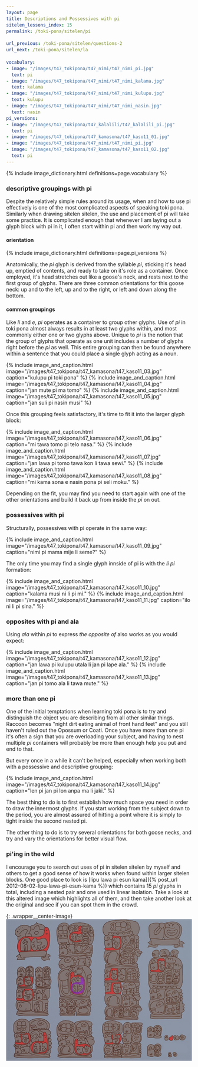 ```yaml
---
layout: page
title: Descriptions and Possessives with pi
sitelen_lessons_index: 15
permalink: /toki-pona/sitelen/pi

url_previous: /toki-pona/sitelen/questions-2
url_next: /toki-pona/sitelen/la

vocabulary:
- image: "/images/t47_tokipona/t47_nimi/t47_nimi_pi.jpg"
  text: pi
- image: "/images/t47_tokipona/t47_nimi/t47_nimi_kalama.jpg"
  text: kalama
- image: "/images/t47_tokipona/t47_nimi/t47_nimi_kulupu.jpg"
  text: kulupu
- image: "/images/t47_tokipona/t47_nimi/t47_nimi_nasin.jpg"
  text: nasin
pi_versions:
- image: "/images/t47_tokipona/t47_kalalili/t47_kalalili_pi.jpg"
  text: pi
- image: "/images/t47_tokipona/t47_kamasona/t47_kaso11_01.jpg"
- image: "/images/t47_tokipona/t47_nimi/t47_nimi_pi.jpg"
- image: "/images/t47_tokipona/t47_kamasona/t47_kaso11_02.jpg"
  text: pi
---
```


{% include image_dictionary.html definitions=page.vocabulary %}

### descriptive groupings with pi

Despite the relatively simple rules around its usage, when and how to use pi effectively is one of the most complicated aspects of speaking toki pona. Similarly when drawing sitelen sitelen, the use and placement of pi will take some practice.  It is complicated enough that whenever I am laying out a glyph block with pi in it, I often start within pi and then work my way out.

#### orientation

{% include image_dictionary.html definitions=page.pi_versions %}

Anatomically, the _pi_ glyph is derived from the syllable _pi_, sticking it's head up, emptied of contents, and ready to take on it's role as a container. Once employed, it's head stretches out like a goose's neck, and rests next to the first group of glyphs. There are three common orientations for this goose neck: up and to the left, up and to the right, or left and down along the bottom.

#### common groupings

Like _li_ and _e_, _pi_ operates as a container to group other glyphs. Use of _pi_ in toki pona almost always results in at least two glyphs within, and most commonly either one or two glyphs above. Unique to _pi_ is the notion that the group of glyphs that operate as one unit includes a number of glyphs right before the _pi_ as well. This entire grouping can then be found anywhere within a sentence that you could place a single glyph acting as a noun.

 {% include image_and_caption.html image="/images/t47_tokipona/t47_kamasona/t47_kaso11_03.jpg" caption="kulupu pi toki pona" %}
 {% include image_and_caption.html image="/images/t47_tokipona/t47_kamasona/t47_kaso11_04.jpg" caption="jan mute pi ma tomo" %}
 {% include image_and_caption.html image="/images/t47_tokipona/t47_kamasona/t47_kaso11_05.jpg" caption="jan suli pi nasin musi" %}

Once this grouping feels satisfactory, it's time to fit it into the larger glyph block:

{% include image_and_caption.html image="/images/t47_tokipona/t47_kamasona/t47_kaso11_06.jpg" caption="mi tawa tomo pi telo nasa." %}
{% include image_and_caption.html image="/images/t47_tokipona/t47_kamasona/t47_kaso11_07.jpg" caption="jan lawa pi tomo tawa kon li tawa sewi." %}
{% include image_and_caption.html image="/images/t47_tokipona/t47_kamasona/t47_kaso11_08.jpg" caption="mi kama sona e nasin pona pi seli moku." %}

Depending on the fit, you may find you need to start again with one of the other orientations and build it back up from inside the _pi_ on out.

### possessives with pi

Structurally, possessives with pi operate in the same way:

{% include image_and_caption.html image="/images/t47_tokipona/t47_kamasona/t47_kaso11_09.jpg" caption="nimi pi mama mije li seme?" %}

The only time you may find a single glyph innside of pi is with the _li pi_ formation:

{% include image_and_caption.html image="/images/t47_tokipona/t47_kamasona/t47_kaso11_10.jpg" caption="kalama musi ni li pi mi." %}
{% include image_and_caption.html image="/images/t47_tokipona/t47_kamasona/t47_kaso11_11.jpg" caption="ilo ni li pi sina." %}

### opposites with pi and ala

Using _ala_ within _pi_ to express _the opposite of_ also works as you would expect:

{% include image_and_caption.html image="/images/t47_tokipona/t47_kamasona/t47_kaso11_12.jpg" caption="jan lawa pi kulupu utala li jan pi lape ala." %}
{% include image_and_caption.html image="/images/t47_tokipona/t47_kamasona/t47_kaso11_13.jpg" caption="jan pi tomo ala li tawa mute." %}

### more than one pi

One of the initial temptations when learning toki pona is to try and distinguish the object you are describing from all other similar things. Raccoon becomes "night dirt eating animal of front hand feet" and you still haven't ruled out the Opossum or Coati. Once you have more than one pi it's often a sign that you are overloading your subject, and having to nest multiple _pi_ containers will probably be more than enough help you put and end to that.

But every once in a while it can't be helped, especially when working both with a possessive and descriptive grouping:

{% include image_and_caption.html image="/images/t47_tokipona/t47_kamasona/t47_kaso11_14.jpg" caption="len pi jan pi lon anpa ma li jaki." %}

The best thing to do is to first establish how much space you need in order to draw the innermost glyphs. If you start working from the subject down to the period, you are almost assured of hitting a point where it is simply to tight inside the second nested pi.

The other thing to do is to try several orientations for both goose necks, and try and vary the orientations for better visual flow.

### pi'ing in the wild

I encourage you to search out uses of pi in sitelen sitelen by myself and others to get a good sense of how it works when found within larger sitelen blocks. One good place to look is [lipu lawa pi esun kama]({% post_url 2012-08-02-lipu-lawa-pi-esun-kama %}) which contains 15 _pi_ glyphs in total, including a nested pair and one used in linear isolation.  Take a look at this altered image which highlights all of them, and then take another look at the original and see if you can spot them in the crowd.

{: .wrapper__center-image}
![lipu lawa pi esun kama](/images/t47_tokipona/t47_kamasona/t47_kaso11_15.jpg)


